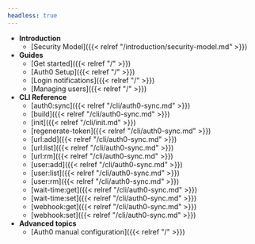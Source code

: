 ```yaml
---
headless: true
---
```


* **Introduction**
  * [Security Model]({{< relref "/introduction/security-model.md" >}})
* **Guides**
  * [Get started]({{< relref "/" >}})
  * [Auth0 Setup]({{< relref "/" >}})
  * [Login notifications]({{< relref "/" >}})
  * [Managing users]({{< relref "/" >}})
* **CLI Reference**
  * [auth0:sync]({{< relref "/cli/auth0-sync.md" >}})
  * [build]({{< relref "/cli/auth0-sync.md" >}})
  * [init]({{< relref "/cli/init.md" >}})
  * [regenerate-token]({{< relref "/cli/auth0-sync.md" >}})
  * [url:add]({{< relref "/cli/auth0-sync.md" >}})
  * [url:list]({{< relref "/cli/auth0-sync.md" >}})
  * [url:rm]({{< relref "/cli/auth0-sync.md" >}})
  * [user:add]({{< relref "/cli/auth0-sync.md" >}})
  * [user:list]({{< relref "/cli/auth0-sync.md" >}})
  * [user:rm]({{< relref "/cli/auth0-sync.md" >}})
  * [wait-time:get]({{< relref "/cli/auth0-sync.md" >}})
  * [wait-time:set]({{< relref "/cli/auth0-sync.md" >}})
  * [webhook:get]({{< relref "/cli/auth0-sync.md" >}})
  * [webhook:set]({{< relref "/cli/auth0-sync.md" >}})
* **Advanced topics**
  * [Auth0 manual configuration]({{< relref "/" >}})